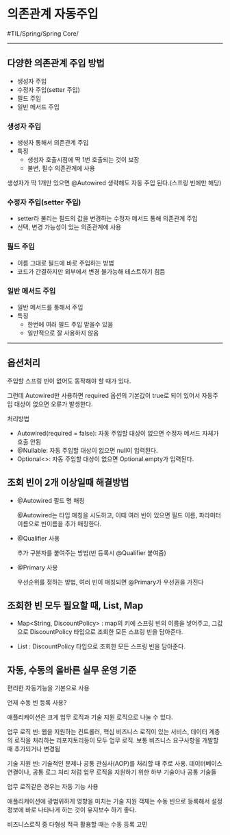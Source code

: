 # 의존관계 자동주입
#TIL/Spring/Spring Core/

---
## 다양한 의존관계 주입 방법
- 생성자 주입
- 수정자 주입(setter 주입)
- 필드 주입
- 일반 메서드 주입

### 생성자 주입
- 생성자 통해서 의존관계 주입
- 특징
    - 생성자 호출시점에 딱 1번 호출되는 것이 보장
    - 불변, 필수 의존관계에 사용

생성자가 딱 1개만 있으면 @Autowired 생략해도 자동 주입 된다.(스프링 빈에만 해당)

### 수정자 주입(setter 주입)
- setter라 불리는 필드의 값을 변경하는 수정자 메서드 통해 의존관계 주입
- 선택, 변경 가능성이 있는 의존관계에 사용

### 핊드 주입
- 이름 그대로 필드에 바로 주입하는 방법
- 코드가 간결하지만 외부에서 변경 불가능해 테스트하기 힘듬

### 일반 메서드 주입
- 일반 메서드를 통해서 주입
- 특징
    - 한번에 여러 필드 주입 받을수 있음
    - 일반적으로 잘 사용하지 않음

---
## 옵션처리
주입할 스프링 빈이 없어도 동작해야 할 때가 있다.

그런데 Autowired만 사용하면 required 옵션의 기본값이 true로 되어 있어서 자동주입 대상이 없으면 오류가 발생한다.

처리방법
- Autowired(required = false): 자동 주입할 대상이 없으면 수정자 메서드 자체가 호출 안됨
- @Nullable: 자동 주입할 대상이 없으면 null이 입력된다.
- Optional<>: 자동 주입할 대상이 없으면 Optional.empty가 입력된다.

## 조회 빈이 2개 이상일때 해결방법
- @Autowired 필드 명 매칭

    @Autowired는 타입 매칭을 시도하고, 이때 여러 빈이 있으면 필드 이름, 파라미터 이름으로 빈이름을 추가 매칭한다.

- @Qualifier 사용
    
    추가 구분자를 붙여주는 방법(빈 등록시 @Qualifier 붙여줌)

- @Primary 사용

    우선순위를 정하는 방법, 여러 빈이 매칭되면 @Primary가 우선권을 가진다

## 조회한 빈 모두 필요할 때, List, Map
- Map<String, DiscountPolicy> : map의 키에 스프링 빈의 이름을 넣어주고, 그값으로 DiscountPolicy 타입으로 조회한 모든 스프링 빈을 담아준다.

- List<DiscountPolicy> : DiscountPolicy 타입으로 조회한 모든 스프링 빈을 담아준다.

## 자동, 수동의 올바른 실무 운영 기준

편리한 자동기능을 기본으로 사용

언제 수동 빈 등록 사용?

애플리케이션은 크게 업무 로직과 기술 지원 로직으로 나눌 수 있다.

업무 로직 빈: 웹을 지원하는 컨트롤러, 핵심 비즈니스 로직이 있는 서비스, 데이터 계층의 로직을 처리하는 리포지토리등이 모두 업무 로직. 보통 비즈니스 요구사항을 개발할 때 추가되거나 변경됨

기술 지원 빈: 기술적인 문제나 공통 관심사(AOP)를 처리할 때 주로 사용. 데이터베이스 연결이나, 공통 로그 처리 처럼 업무 로직을 지원하기 위한 하부 기술이나 공통 기술들

업무 로직같은 경우는 자동 기능 사용

애플리케이션에 광범위하게 영향을 미치는 기술 지원 객체는 수동 빈으로 등록해서 설정 정보에 바로 나타나게 하는 것이 유지보수 하기 좋다.

비즈니스로직 중 다형성 적극 활용할 때는 수동 등록 고민
